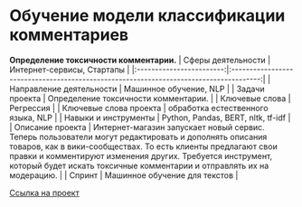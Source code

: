# Обучение модели классификации комментариев
**Определение токсичности комментарии.**
| Сферы деятельности       |   Интернет-сервисы, Стартапы                                    |
|:------------------------:|:--------------------------------------------------------------------------------------:|
| Направление деятельности | Машинное обучение, NLP                          |
| Задачи проекта           |  Определение токсичности комментарии.                  |
| Ключевые слова           | Регрессия                                                            |
| Ключевые слова проекта   | обработка естественного языка, NLP                                    |
| Навыки и инструменты     | Python, Pandas, BERT, nltk, tf-idf                  |
| Описание проекта         | Интернет-магазин запускает новый сервис. Теперь пользователи могут редактировать и дополнять описания товаров, как в вики-сообществах. То есть клиенты предлагают свои правки и комментируют изменения других. Требуется инструмент, который будет искать токсичные комментарии и отправлять их на модерацию.        |
| Спринт                    | Машинное обучение для текстов                                                 |

[Ссылка на проект](https://github.com/elanskov/elanskov_roman/tree/main/13_Vectorization_of_texts "Обучение модели классификации комментариев")
